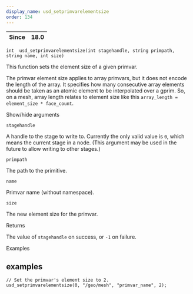 ```yaml
---
display_name: usd_setprimvarelementsize
order: 134
---
```

| Since | 18.0 |
| --- | --- |

`int  usd_setprimvarelementsize(int stagehandle, string primpath, string name, int size)`

This function sets the element size of a given primvar.

The primvar element size applies to array primvars, but it does not encode the length of the array. It specifies how many consecutive array elements should be taken as an atomic element to be interpolated over a gprim. So, on a mesh, array length relates to element size like this `array_length = element_size * face_count`.

Show/hide arguments

`stagehandle`

A handle to the stage to write to. Currently the only valid value is `0`, which means the current stage in a node. (This argument may be used in the future to allow writing to other stages.)

`primpath`

The path to the primitive.

`name`

Primvar name (without namespace).

`size`

The new element size for the primvar.

Returns

The value of `stagehandle` on success, or `-1` on failure.

Examples

## examples

```vex
// Set the primvar's element size to 2.
usd_setprimvarelementsize(0, "/geo/mesh", "primvar_name", 2);

```
